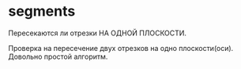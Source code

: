 # segments
Пересекаются ли отрезки НА ОДНОЙ ПЛОСКОСТИ.


Проверка на пересечение двух отрезков на одно плоскости(оси). 
Довольно простой алгоритм.
